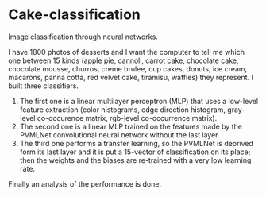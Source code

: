 # Cake-classification
Image classification through neural networks.

I have 1800 photos of desserts and I want the computer to tell me which one between 15 kinds (apple pie, cannoli, carrot cake, chocolate cake, chocolate mousse, churros, creme brulee, cup cakes, donuts, ice cream, macarons, panna cotta, red velvet cake, tiramisu, waffles) they represent. I built three classifiers.

1) The first one is a linear multilayer perceptron (MLP) that uses a low-level feature extraction (color histograms, edge direction histogram, gray-level co-occurence matrix, rgb-level co-occurrence matrix).
2) The second one is a linear MLP trained on the features made by the PVMLNet convolutional neural network without the last layer.
3) The third one performs a transfer learning, so the PVMLNet is deprived form its last layer and it is put a 15-vector of classification on its place; then the weights and the biases are re-trained with a very low learning rate.  

Finally an analysis of the performance is done.
